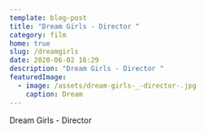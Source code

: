 ```yaml
---
template: blog-post
title: "Dream Girls - Director "
category: film
home: true
slug: /dreamgirls
date: 2020-06-02 16:29
description: "Dream Girls - Director "
featuredImage: 
  - image: /assets/dream-girls-_-director-.jpg
    caption: Dream 
---
```

Dream Girls - Director